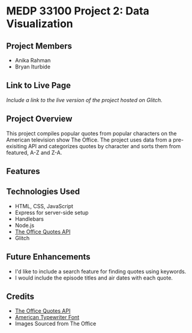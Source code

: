 # MEDP 33100 Project 2: Data Visualization
## **Project Members**
- Anika Rahman
- Bryan Iturbide

## **Link to Live Page**

_Include a link to the live version of the project hosted on Glitch._

## **Project Overview**

This project compiles popular quotes from popular characters on the American television show The Office. The project uses data from a pre-exisiting API and categorizes quotes by character and sorts them from featured, A-Z and Z-A.

## **Features**


## **Technologies Used**

- HTML, CSS, JavaScript 
- Express for server-side setup
- Handlebars
- Node.js
- [The Office Quotes API](https://officeapi.akashrajpurohit.com)
- Glitch

## **Future Enhancements**

- I'd like to include a search feature for finding quotes using keywords. 
- I would include the episode titles and air dates with each quote.

## **Credits**
- [The Office Quotes API](https://officeapi.akashrajpurohit.com)
- [American Typewriter Font](https://github.com/tuzz/themakingcollective.com/blob/master/app/assets/fonts/american-typewriter.ttf)
- Images Sourced from The Office